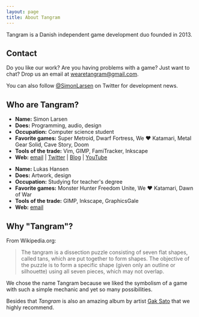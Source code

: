 ```yaml
---
layout: page
title: About Tangram
---
```

Tangram is a Danish independent game development duo founded in 2013. 

## Contact ##
Do you like our work? Are you having problems with a game? Just want to chat?
Drop us an email at [&#119;&#101;&#097;&#114;&#101;&#116;&#097;&#110;&#103;&#114;&#097;&#109;&#064;&#103;&#109;&#097;&#105;&#108;&#046;&#099;&#111;&#109;](mailto:&#119;&#101;&#097;&#114;&#101;&#116;&#097;&#110;&#103;&#114;&#097;&#109;&#064;&#103;&#109;&#097;&#105;&#108;&#046;&#099;&#111;&#109;).

You can also follow [@SimonLarsen](https://twitter.com/SimonLarsen) on Twitter for development news.

## Who are Tangram? ##
<div class="biobox" style="background-image:url('/about/portrait_simon.png');">
	<ul>
		<li> <b>Name:</b> Simon Larsen </li>
		<li> <b>Does:</b> Programming, audio, design </li>
		<li> <b>Occupation:</b> Computer science student </li>
		<li> <b>Favorite games:</b> Super Metroid, Dwarf Fortress, We ♥ Katamari, Metal Gear Solid, Cave Story, Doom</li>
		<li> <b>Tools of the trade:</b> Vim, GIMP, FamiTracker, Inkscape </li>
		<li> <b>Web:</b>
			  <a href="mailto:&#115;&#105;&#109;&#111;&#110;&#104;&#102;&#102;&#104;&#064;&#103;&#109;&#097;&#105;&#108;&#046;&#099;&#111;&#109;">email</a>
			| <a href="https://twitter.com/SimonLarsen">Twitter</a>
			| <a href="http://simonlarsen.github.io">Blog</a>
			| <a href="http://youtube.com/user/SimonLarsen">YouTube</a>
		</li>
	</ul>
</div>

<div class="biobox" style="background-image:url('/about/portrait_lukas.png');">
	<ul>
		<li> <b>Name:</b> Lukas Hansen </li>
		<li> <b>Does:</b> Artwork, design </li>
		<li> <b>Occupation:</b> Studying for teacher's degree </li>
		<li> <b>Favorite games:</b> Monster Hunter Freedom Unite, We ♥ Katamari, Dawn of War </li>
		<li> <b>Tools of the trade:</b> GIMP, Inkscape, GraphicsGale </li>
		<li> <b>Web:</b>
				<a href="mailto:&#108;&#117;&#107;&#097;&#115;&#101;&#114;&#114;&#105;&#116;&#115;&#111;&#101;&#064;&#103;&#109;&#097;&#105;&#108;&#046;&#099;&#111;&#109;">email</a>
		</li>
	</ul>
</div>

## Why "Tangram"? ##
From Wikipedia.org:

> The tangram is a dissection puzzle consisting of seven flat shapes, called tans, which are put together to form shapes.
> The objective of the puzzle is to form a specific shape (given only an outline or silhouette) using all seven pieces, which may not overlap.

We chose the name Tangram because we liked the symbolism of a game with such a simple mechanic and yet so many possibilities.

Besides that *Tangram* is also an amazing album by artist [Gak Sato](http://www.gaksato.com) that we highly recommend.
